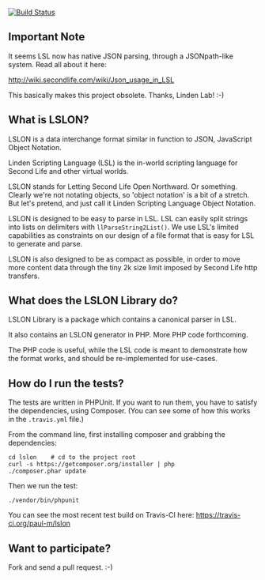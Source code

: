 [![Build Status](https://travis-ci.org/paul-m/lslon.png?branch=master)](https://travis-ci.org/paul-m/lslon)

Important Note
--------------

It seems LSL now has native JSON parsing, through a JSONpath-like system. Read all about it here:

http://wiki.secondlife.com/wiki/Json_usage_in_LSL

This basically makes this project obsolete. Thanks, Linden Lab! :-)

What is LSLON?
--------------

LSLON is a data interchange format similar in function to JSON, JavaScript Object Notation.

Linden Scripting Language (LSL) is the in-world scripting language for Second Life and other virtual worlds.

LSLON stands for Letting Second Life Open Northward. Or something. Clearly we're not notating objects, so 'object notation' is a bit of a stretch. But let's pretend, and just call it Linden Scripting Language Object Notation.

LSLON is designed to be easy to parse in LSL. LSL can easily split strings into lists on delimiters with `llParseString2List()`. We use LSL's limited capabilities as constraints on our design of a file format that is easy for LSL to generate and parse.

LSLON is also designed to be as compact as possible, in order to move more content data through the tiny 2k size limit imposed by Second Life http transfers.

What does the LSLON Library do?
-------------------------------

LSLON Library is a package which contains a canonical parser in LSL.

It also contains an LSLON generator in PHP. More PHP code forthcoming.

The PHP code is useful, while the LSL code is meant to demonstrate how the format works, and should be re-implemented for use-cases.

How do I run the tests?
-----------------------

The tests are written in PHPUnit. If you want to run them, you have to satisfy the dependencies, using Composer. (You can see some of how this works in the `.travis.yml` file.)

From the command line, first installing composer and grabbing the dependencies:

	cd lslon 	# cd to the project root
	curl -s https://getcomposer.org/installer | php
	./composer.phar update

Then we run the test:

	./vendor/bin/phpunit

You can see the most recent test build on Travis-CI here: https://travis-ci.org/paul-m/lslon

Want to participate?
--------------------

Fork and send a pull request. :-)
